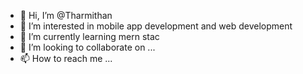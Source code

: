 - 👋 Hi, I’m @Tharmithan
- 👀 I’m interested in mobile app development and web development
- 🌱 I’m currently learning mern stac
- 💞️ I’m looking to collaborate on ...
- 📫 How to reach me ...

<!---
Tharmy1782/Tharmy1782 is a ✨ special ✨ repository because its `README.md` (this file) appears on your GitHub profile.
You can click the Preview link to take a look at your changes.
--->
